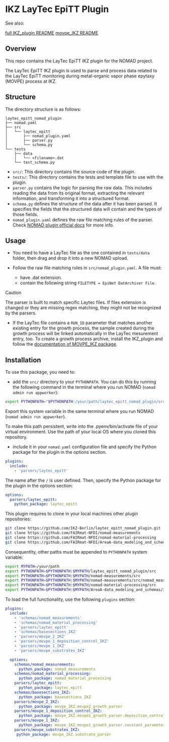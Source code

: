 # IKZ LayTec EpiTT Plugin

See also:

[full IKZ_plugin README](https://github.com/FAIRmat-NFDI/AreaA-data_modeling_and_schemas/tree/main/IKZ_plugin)
[movpe_IKZ README](https://github.com/FAIRmat-NFDI/AreaA-data_modeling_and_schemas/tree/main/IKZ_plugin/src/movpe_IKZ)


## Overview

This repo contains the LayTec EpiTT IKZ plugin for the NOMAD project.

The LayTec EpiTT IKZ plugin is used to parse and process data related to the LayTec EpiTT monitoring during metal-organic vapor phase epytaxy (MOVPE) process at IKZ.

## Structure

The directory structure is as follows:

```
laytec_epitt_nomad_plugin
├── nomad.yaml
├── src
│   └── laytec_epitt
│       ├── nomad_plugin.yaml
│       ├── parser.py
│       └── schema.py
└── tests
    ├── data
    │   └── <filename>.dat
    └── test_schema.py
```


- `src/`: This directory contains the source code of the plugin.
- `tests/`: This directory contains the tests and template file to use with the plugin.
- `parser.py` contains the logic for parsing the raw data. This includes reading the data from its original format, extracting the relevant information, and transforming it into a structured format.
- `schema.py` defines the structure of the data after it has been parsed. It specifies the fields that the structured data will contain and the types of those fields.
- `nomad_plugin.yaml` defines the raw file matching rules of the parser. Check [NOMAD plugin official docs](https://nomad-lab.eu/prod/v1/staging/docs/howto/customization/plugins_dev.html#parser-plugin-metadata) for more info.

## Usage

* You need to have a LayTec file as the one contained in `tests/data` folder, then drag and drop it into a new NOMAD upload.

* Follow the raw file matching rules in `src/nomad_plugin.yaml`. A file must:
  - have .dat extension.
  - contain the following string `FILETYPE = EpiNet DatArchiver File`. 
> [!CAUTION]
> The parser is built to match specific Laytec files. If files extension is changed or they are missing regex matching, they might not be recognized by the parsers.

* If the LayTec file contains a `RUN_ID` parameter that matches another existing entry for the growth process, the sample created during the growth process will be linked automatically in the LayTec mesurement entry, too. To create a growth process archive, install the IKZ_plugin and follow the [documentation of MOVPE_IKZ package](https://github.com/FAIRmat-NFDI/AreaA-data_modeling_and_schemas/tree/main/IKZ_plugin/src/movpe_IKZ).


## Installation

To use this package, you need to:

* add the `src/` directory to your `PYTHONPATH`. You can do this by running the following command in the terminal where you run NOMAD (`nomad admin run appworker`):

```bash
export PYTHONPATH="$PYTHONPATH:/your/path/laytec_epitt_nomad_plugin/src"
```

Export this system variable in the same terminal where you run NOMAD (`nomad admin run appworker`).

To make this path persistent, write into the .pyenv/bin/activate file of your virtual environment. Use the path of your local OS where you cloned this repository.

* include it in your `nomad.yaml` configuration file and specify the Python package for the plugin in the options section.
```yaml
plugins:
  include:
    - 'parsers/laytec_epitt'
```
The name after the `/` is user defined.
Then, specify the Python package for the plugin in the options section:
```yaml
options:
  parsers/laytec_epitt:
    python_package: laytec_epitt
```

This plugin requires to clone in your local machines other plugin repositories:

```sh
git clone https://github.com/IKZ-Berlin/laytec_epitt_nomad_plugin.git
git clone https://github.com/FAIRmat-NFDI/nomad-measurements
git clone https://github.com/FAIRmat-NFDI/nomad-material-processing
git clone https://github.com/FAIRmat-NFDI/AreaA-data_modeling_and_schemas
```

Consequentlty, other paths must be appended to `PYTHONPATH` system variable:

```sh
export MYPATH=/your/path
export PYTHONPATH=$PYTHONPATH:$MYPATH/laytec_epitt_nomad_plugin/src
export PYTHONPATH=$PYTHONPATH:$MYPATH/nomad-measurements/src
export PYTHONPATH=$PYTHONPATH:$MYPATH/nomad-measurements/src/nomad_measurements
export PYTHONPATH=$PYTHONPATH:$MYPATH/nomad-material-processing/src
export PYTHONPATH=$PYTHONPATH:$MYPATH/AreaA-data_modeling_and_schemas/IKZ_plugin/src
```

To load the full functionality, use the following `plugins` section:

```yaml
plugins:
  include:
    - 'schemas/nomad_measurements'
    - 'schemas/nomad_material_processing'
    - 'parsers/laytec_epitt'
    - 'schemas/basesections_IKZ'
    - 'parsers/movpe_2_IKZ'
    - 'parsers/movpe_1_deposition_control_IKZ'
    - 'parsers/movpe_1_IKZ'
    - 'parsers/movpe_substrates_IKZ'

  options:
    schemas/nomad_measurements:
      python_package: nomad_measurements
    schemas/nomad_material_processing:
      python_package: nomad_material_processing
    parsers/laytec_epitt:
      python_package: laytec_epitt
    schemas/basesections_IKZ:
      python_package: basesections_IKZ
    parsers/movpe_2_IKZ:
      python_package: movpe_IKZ.movpe2_growth_parser
    parsers/movpe_1_deposition_control_IKZ:
      python_package: movpe_IKZ.movpe1_growth_parser.deposition_control
    parsers/movpe_1_IKZ:
      python_package: movpe_IKZ.movpe1_growth_parser.constant_parameters
    parsers/movpe_substrates_IKZ:
     python_package: movpe_IKZ.substrate_parser
```
